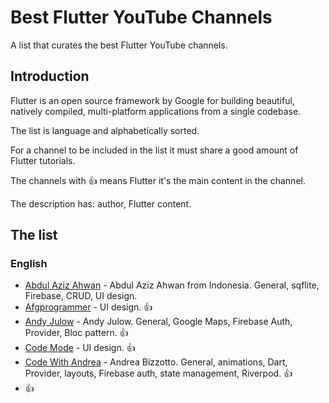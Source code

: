 # Best Flutter YouTube Channels
A list that curates the best Flutter YouTube channels.

## Introduction
Flutter is an open source framework by Google for building beautiful, natively compiled, multi-platform applications from a single codebase.

The list is language and alphabetically sorted.

For a channel to be included in the list it must share a good amount of Flutter tutorials.

The channels with :+1: means Flutter it's the main content in the channel.

The description has: author, Flutter content.

## The list
### English
- [Abdul Aziz Ahwan](https://www.youtube.com/channel/UCQUfwiydQHf0u4Gb6uT-hyA) - Abdul Aziz Ahwan from Indonesia. General, sqflite, Firebase, CRUD, UI design.
- [Afgprogrammer](https://www.youtube.com/channel/UCuXm84E6yWF0dIKmwvwc9sQ) - UI design. :+1:
- [Andy Julow](https://www.youtube.com/channel/UCSKeK_8IzsqwKQBJuIGJPaA) - Andy Julow. General, Google Maps, Firebase Auth, Provider, Bloc pattern. :+1:
- [Code Mode](https://www.youtube.com/channel/UCqw4roEkR8RW2vdCI50QQuw) - UI design. :+1:
- [Code With Andrea](https://www.youtube.com/channel/UCrTnsT4OYZ53l0QGKqLeD5Q) - Andrea Bizzotto. General, animations, Dart, Provider, layouts, Firebase auth, state management, Riverpod. :+1:
- [](url) :+1:
